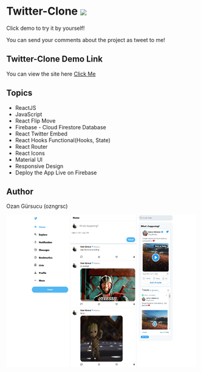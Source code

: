 # Twitter-Clone <a href = 'https://twitter.com/OznGrsc_'> <img width = '35px' align= 'center' src="https://raw.githubusercontent.com/rahulbanerjee26/githubAboutMeGenerator/main/icons/twitter.svg"/></a>

Click demo to try it by yourself!

You can send your comments about the project as tweet to me!

## Twitter-Clone Demo Link

You can view the site here
[Click Me](https://twitter-clone-ozngrsc.web.app/)

## Topics

- ReactJS
- JavaScript
- React Flip Move
- Firebase - Cloud Firestore Database
- React Twitter Embed
- React Hooks Functional(Hooks, State)
- React Router
- React Icons
- Material UI
- Responsive Design
- Deploy the App Live on Firebase



## Author

Ozan Gürsucu (ozngrsc)

<img src="src/images/screenshot.png"  width= 500px height= 400px>
